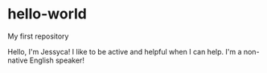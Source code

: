 # hello-world
My first repository

Hello, I'm Jessyca!
I like to be active and helpful when I can help.
I'm a non-native English speaker!
